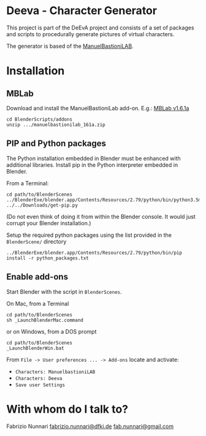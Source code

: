 # Deeva - Character Generator #

This project is part of the DeEvA project and consists of a set of packages
and scripts to procedurally generate pictures of virtual characters.

The generator is based of the [ManuelBastioniLAB](http://www.manuelbastioni.com/).


# Installation

## MBLab

Download and install the ManuelBastioniLab add-on.
E.g.: [MBLab v1.6.1a](http://www.manuelbastioni.com/download/manuelbastionilab_161a.zip)

```
cd BlenderScripts/addons
unzip .../manuelbastionilab_161a.zip
```

## PIP and Python packages

The Python installation embedded in Blender must be enhanced with additional libraries.
Install pip in the Python interpreter embedded in Blender.

From a Terminal:
```
cd path/to/BlenderScenes
../BlenderExe/blender.app/Contents/Resources/2.79/python/bin/python3.5m ../../Downloads/get-pip.py
```

(Do not even think of doing it from within the Blender console. It would just corrupt your Blender installation.)

Setup the required python packages using the list provided in the `BlenderScene/` directory
```
../BlenderExe/blender.app/Contents/Resources/2.79/python/bin/pip install -r python_packages.txt
```

## Enable add-ons

Start Blender with the script in `BlenderScenes`.

On Mac, from a Terminal
```
cd path/to/BlenderScenes
sh _LaunchBlenderMac.command
```

or on Windows, from a DOS prompt

```
cd path/to/BlenderScenes
_LaunchBlenderWin.bat
```

From `File -> User preferences ... -> Add-ons`
locate and activate:

* `Characters: ManuelbastioniLAB`
* `Characters: Deeva`
* `Save user Settings`

# With whom do I talk to? #

Fabrizio Nunnari
<fabrizio.nunnari@dfki.de>
<fab.nunnari@gmail.com>
